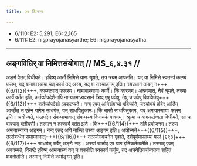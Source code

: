 ```yaml
---
title: २७ टिप्पण्यः

---
```

- 6/110: E2: 5,291; E6: 2,165
- 6/111: E2: niṣprayojanasyārthe; E6: niṣprayojanasyātha

____________________________________________


## अङ्गविधिर् वा निमित्तसंयोगात् // MS_६,४.३१ //

अङ्गं वैतद् विधीयते। हविष्य् आर्तौ निमित्ते यागः श्रूयते, तत्र त्रयम् आपतति। यद् वा निमित्ते स्वतन्त्रं कल्प्यं फलम्, यद् वामावास्याया यत् कार्यं तद् अस्य, यद् वा तस्याङ्गम् इति। स्वप्रधानं तावन् न+++({6/112})+++, कल्प्यत्वात् फलस्य। नामावास्यायाः कार्ये। किं कारणम्। अश्रवणात्, नैवं श्रूयते, तस्याः कार्ये वर्तत इति, कर्तव्योपदेशेनापि नान्यतमाध्यवसानं त्रिष्व् एषु पक्षेषु, तेषु च पक्षेषु विवक्षितेषु+++({6/113})+++ कर्तव्योपदेशो ऽवकल्प्यते।
नन्व् एवम् अभिसंबन्धो भविष्यति, यस्योभयं हविर् आर्तिम् आर्च्छेत् स एतेन यागेन साधयेत्, यत् साधयितुकामः। किं चासौ साधयितुकामः, यद् अमावास्यायाः फलम् इति। अत्रोच्यते, फलपदेन संबन्धाभावात् संबन्धस्य विधायकं वाक्यम्। श्रुत्या च यागकर्तव्यता विधीयते, सा च वाक्याद् बलीयसी। तस्मान् न तत्कार्ये वर्तत इति। किं+++({6/114})+++ तर्हि प्रयोजनम्। तस्या अमावास्याया अङ्गम्। नन्व् एतद् अपि नास्ति तस्या अङ्गम् इति। अत्रोच्यते+++({6/115})+++, तत्संबन्धेन समाम्नानात्+++({6/116})+++ तत्प्रयोगवचनेन गृह्यते, दर्शपूर्णमासाभ्यां फलं [६९३]+++({6/117})+++ साधयेत् सर्वैर् अङ्गैः सह। अस्यां चार्ताव् एष याग इतिकर्तव्यतेति। तस्माद् एवम् अवगम्यते, विनष्टे हविष्य् आमावास्यं यन् न शक्नोति स्वकार्यं कर्तुम्, तद् अनयेतिकर्तव्यतया सहितं शक्नोतीति। तस्मान् निमित्ते कर्माङ्गम् इति।
